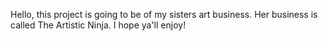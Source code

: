 Hello, this project is going to be of my sisters art business. Her business is called The Artistic Ninja.
I hope ya'll enjoy!
